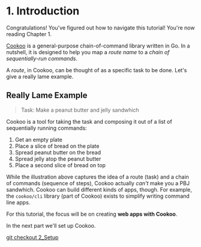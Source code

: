 # 1. Introduction

Congratulations! You've figured out how to navigate this tutorial!
You're now reading Chapter 1.

[Cookoo](https://github.com/Masterminds/cookoo) is a general-purpose
chain-of-command library written in Go. In a nutshell, it is designed to help
you map a *route name* to a *chain of sequentially-run commands*.

A *route*, in Cookoo, can be thought of as a specific task to be done.
Let's give a really lame example.

## Really Lame Example

> Task: Make a peanut butter and jelly sandwhich

Cookoo is a tool for taking the task and composing it out of a list of
sequentially running commands:

1. Get an empty plate
2. Place a slice of bread on the plate
3. Spread peanut butter on the bread
4. Spread jelly atop the peanut butter
5. Place a second slice of bread on top

While the illustration above captures the idea of a route (task) and a
chain of commands (sequence of steps), Cookoo actually *can't* make you
a PBJ sandwhich. Cookoo can build different kinds of apps, though. For
example, the `cookoo/cli` library (part of Cookoo) exists to simplify
writing command line apps.

For this tutorial, the focus will be on creating **web apps with
Cookoo**.

In the next part we'll set up Cookoo.

[git checkout 2_Setup](https://github.com/Masterminds/cookoo-web-tutorial/tree/2_Setup)
